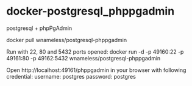 docker-postgresql_phppgadmin
============================

postgresql + phpPgAdmin

docker pull wnameless/postgresql-phppgadmin

Run with 22, 80 and 5432 ports opened:
docker run -d -p 49160:22 -p 49161:80 -p 49162:5432 wnameless/postgresql-phppgadmin

Open http://localhost:49161/phppgadmin in your browser with following credential:
username: postgres
password: postgres
